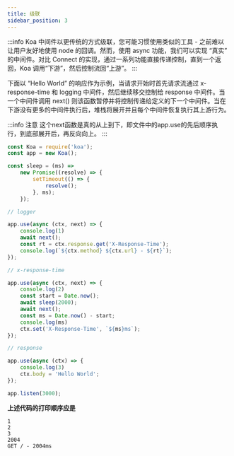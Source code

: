 ```yaml
---
title: 级联
sidebar_position: 3
---
```


:::info
Koa 中间件以更传统的方式级联，您可能习惯使用类似的工具 - 之前难以让用户友好地使用 node 的回调。然而，使用 async 功能，我们可以实现 “真实” 的中间件。对比 Connect 的实现，通过一系列功能直接传递控制，直到一个返回，Koa 调用“下游”，然后控制流回“上游”。
:::

下面以 “Hello World” 的响应作为示例，当请求开始时首先请求流通过 x-response-time 和 logging 中间件，然后继续移交控制给 response 中间件。当一个中间件调用 next() 则该函数暂停并将控制传递给定义的下一个中间件。当在下游没有更多的中间件执行后，堆栈将展开并且每个中间件恢复执行其上游行为。

:::info 注意
这个next函数是真的从上到下，即文件中的app.use的先后顺序执行，到底部展开后，再反向向上。
:::

```javascript
const Koa = require('koa');
const app = new Koa();

const sleep = (ms) =>
	new Promise((resolve) => {
		setTimeout(() => {
			resolve();
		}, ms);
	});

// logger

app.use(async (ctx, next) => {
	console.log(1)
	await next();
	const rt = ctx.response.get('X-Response-Time');
	console.log(`${ctx.method} ${ctx.url} - ${rt}`);
});

// x-response-time

app.use(async (ctx, next) => {
	console.log(2)
	const start = Date.now();
	await sleep(2000);
	await next();
	const ms = Date.now() - start;
	console.log(ms)
	ctx.set('X-Response-Time', `${ms}ms`);
});

// response

app.use(async (ctx) => {
	console.log(3)
	ctx.body = 'Hello World';
});

app.listen(3000);
```

**上述代码的打印顺序应是**

```plaintext
1
2
3
2004
GET / - 2004ms
```